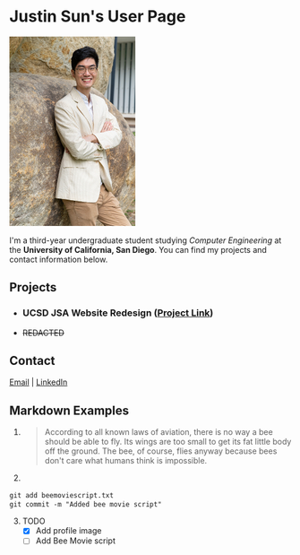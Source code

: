 # Justin Sun's User Page

![Profile Image](img/profile-small.jpg)

I'm a third-year undergraduate student studying _Computer Engineering_ at the **University of California, San Diego**. You can find my projects and contact information below.

## Projects

- ### UCSD JSA Website Redesign ([Project Link](https://j1sun.github.io/jsa-redesign/))
- ~~REDACTED~~

## Contact
[Email](mailto:j1sun@ucsd.edu) | [LinkedIn](https://www.linkedin.com/in/j1sun/)

## Markdown Examples
1. > According to all known laws of aviation, there is no way a bee should be able to fly. Its wings are too small to get its fat little body off the ground. The bee, of course, flies anyway because bees don't care what humans think is impossible.

2.
```
git add beemoviescript.txt
git commit -m "Added bee movie script"
```

3. TODO
   - [x] Add profile image
   - [ ] Add Bee Movie script
